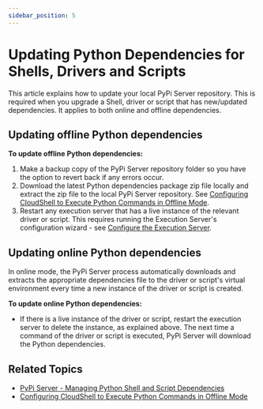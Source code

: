 ```yaml
---
sidebar_position: 5
---
```


# Updating Python Dependencies for Shells, Drivers and Scripts

This article explains how to update your local PyPi Server repository. This is required when you upgrade a Shell, driver or script that has new/updated dependencies. It applies to both online and offline dependencies.

## Updating offline Python dependencies

**To update offline Python dependencies:**

1. Make a backup copy of the PyPi Server repository folder so you have the option to revert back if any errors occur.
2. Download the latest Python dependencies package zip file locally and extract the zip file to the local PyPi Server repository. See [Configuring CloudShell to Execute Python Commands in Offline Mode](./configuring-cloudshell-to-execute-python-commands-in-offline-mode.md).
3. Restart any execution server that has a live instance of the relevant driver or script. This requires running the Execution Server's configuration wizard - see [Configure the Execution Server](../../../install-configure/cloudshell-suite/configure-products/config-execution-server.md).
    

## Updating online Python dependencies

In online mode, the PyPi Server process automatically downloads and extracts the appropriate dependencies file to the driver or script's virtual environment every time a new instance of the driver or script is created.

**To update online Python dependencies:**

- If there is a live instance of the driver or script, restart the execution server to delete the instance, as explained above. The next time a command of the driver or script is executed, PyPi Server will download the Python dependencies.

## Related Topics

- [PyPi Server - Managing Python Shell and Script Dependencies](./pypi-server-managing-python-shell-and-script-dependencies.md)
- [Configuring CloudShell to Execute Python Commands in Offline Mode](./configuring-cloudshell-to-execute-python-commands-in-offline-mode.md)
